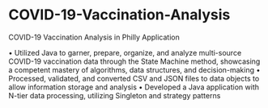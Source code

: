 # COVID-19-Vaccination-Analysis

COVID-19 Vaccination Analysis in Philly Application

• Utilized Java to garner, prepare, organize, and analyze multi-source COVID-19 vaccination data through the State
Machine method, showcasing a competent mastery of algorithms, data structures, and decision-making
• Processed, validated, and converted CSV and JSON files to data objects to allow information storage and analysis
• Developed a Java application with N-tier data processing, utilizing Singleton and strategy patterns
